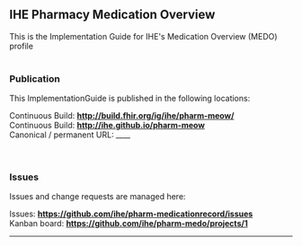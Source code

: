 IHE Pharmacy Medication Overview
---
This is the Implementation Guide for IHE's Medication Overview (MEDO) profile
<br> </br>
###
### Publication
This ImplementationGuide is published in the following locations:

Continuous Build: __http://build.fhir.org/ig/ihe/pharm-meow/__  
Continuous Build: __http://ihe.github.io/pharm-meow__  
Canonical / permanent URL: ____  
<br> </br>

### Issues
Issues and change requests are managed here:  

Issues:  __https://github.com/ihe/pharm-medicationrecord/issues__  
Kanban board:  __https://github.com/ihe/pharm-medo/projects/1__  

---
 
